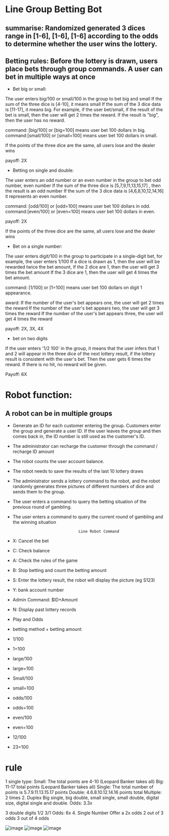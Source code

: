 # Line Group Betting Bot


## summarise: Randomized generated 3 dices range in [1-6], [1-6], [1-6] according to the odds to determine whether the user wins the lottery.

## Betting rules: Before the lottery is drawn, users place bets through group commands. A user can bet in multiple ways at once


- Bet big or small:

The user enters big/100 or small/100 in the group to bet big and small If the sum of the three dice is [4-10], it means small
If the sum of the 3 dice data is [11-17], it means big. For example, if the user bet/small, if the result of the bet is small, then the user will get 2 times the reward. If the result is "big", then the user has no reward.

command: [big/100] or [big=100] means user bet 100 dollars in big.
command:[small/100] or [small=100] means user bet 100 dollars in small.

If the points of the three dice are the same, all users lose and the dealer wins

payoff: 2X

- Betting on single and double:

The user enters an odd number or an even number in the group to bet odd number, even number If the sum of the three dice is [5,7,9,11,13,15,17] , then the result is an odd number
If the sum of the 3 dice data is [4,6,8,10,12,14,16] it represents an even number.

command: [odd/100] or [odd=100] means user bet 100 dollars in odd.
command:[even/100] or [even=100] means user bet 100 dollars in even.

payoff: 2X

 If the points of the three dice are the same, all users lose and the dealer wins

- Bet on a single number:

The user enters digit/100 in the group to participate in a single-digit bet, for example, the user enters 1/100
If a dice is drawn as 1, then the user will be rewarded twice the bet amount,
If the 2 dice are 1, then the user will get 3 times the bet amount
If the 3 dice are 1, then the user will get 4 times the bet amount.

command: [1/100] or [1=100] means user bet 100 dollars on digit 1 appearance.

award:
If the number of the user's bet appears one, the user will get 2 times the reward
If the number of the user's bet appears two, the user will get 3 times the reward
If the number of the user's bet appears three, the user will get 4 times the reward

payoff: 2X, 3X, 4X


- bet on two digits

If the user enters '1/2 100' in the group, it means that the user infers that 1 and 2 will appear in the three dice of the next lottery result, if the lottery result is consistent with the user's bet. Then the user gets 6 times the reward. If there is no hit, no reward will be given.

Payoff: 6X


# Robot function:

## A robot can be in multiple groups

- Generate an ID for each customer entering the group.
Customers enter the group and generate a user ID. If the user leaves the group and then comes back in, the ID number is still used as the customer's ID.

- The administrator can recharge the customer through the command / recharge ID amount

- The robot counts the user account balance.

- The robot needs to save the results of the last 10 lottery draws

- The administrator sends a lottery command to the robot, and the robot randomly generates three pictures of different numbers of dice and sends them to the group.
 
- The user enters a command to query the betting situation of the previous round of gambling.
 
- The user enters a command to query the current round of gambling and the winning situation
 
                                   Line Robot Command
- X: Cancel the bet
- C: Check balance
- A: Check the rules of the game
- B: Stop betting and count the betting amount
- S: Enter the lottery result, the robot will display the picture (eg S123)
- Y: bank account number
- Admin Command: $ID+Amount
- N: Display past lottery records
- Play and Odds
- betting method + betting amount
- 1/100
- 1=100
- large/100
- large=100
- Small/100
- small=100
- odds/100
- odds=100
- even/100
- even=100
- 12/100
- 23=100

# rule

1 single type:
Small: The total points are 4-10 (Leopard Banker takes all)
Big: 11-17 total points (Leopard Banker takes all)
Single: The total number of points is 5.7.9.11.13.15.17 points
Double: 4.6.8.10.12.14.16 points total
Multiple: 2 times
2. Duplex
Big single, big double, small single, small double, digital size, digital single and double.
Odds: 3.3x

3 double digits
1/2 3/1
Odds: 6x
4. Single Number
Offer a 2x odds
2 out of 3 odds
3 out of 4 odds


![image](https://github.com/camonanesi123/line-betting-bot/blob/main/image/aaaa.png)
![image](https://github.com/camonanesi123/line-betting-bot/blob/main/image/ccccc.png)
![image](https://github.com/camonanesi123/line-betting-bot/blob/main/image/dddd.png)
